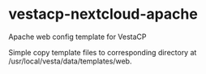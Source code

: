 # vestacp-nextcloud-apache
Apache web config template for VestaCP

Simple copy template files to corresponding directory at /usr/local/vesta/data/templates/web.
